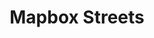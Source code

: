 ---
layout: redirect
title: Mapbox Streets
category: services
permalink: /mapbox-streets/
redirect: /mapbox-streets-v7/
hidden: true
---
